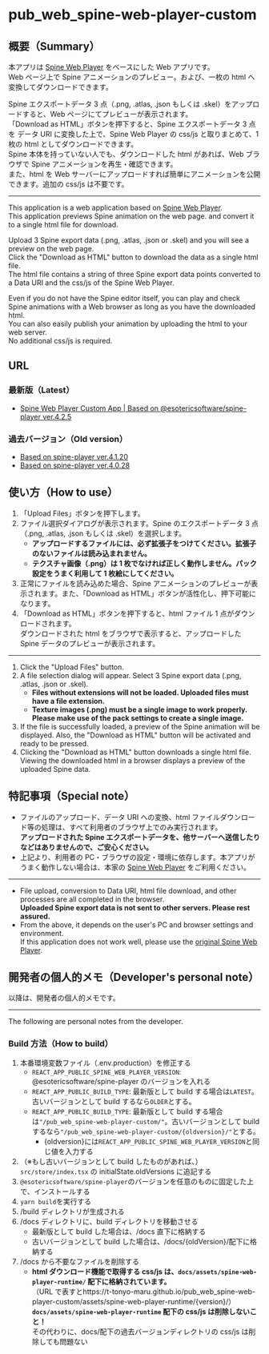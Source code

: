 # pub_web_spine-web-player-custom

## 概要（Summary）

本アプリは [Spine Web Player](http://ja.esotericsoftware.com/spine-player) をベースにした Web アプリです。  
Web ページ上で Spine アニメーションのプレビュー。および、一枚の html へ変換してダウンロードできます。

Spine エクスポートデータ 3 点（.png, .atlas, .json もしくは .skel）をアップロードすると、Web ページにてプレビューが表示されます。  
「Download as HTML」ボタンを押下すると、Spine エクスポートデータ 3 点を データ URI に変換した上で、Spine Web Player の css/js と取りまとめて、1 枚の html としてダウンロードできます。  
Spine 本体を持っていない人でも、ダウンロードした html があれば、Web ブラウザで Spine アニメーションを再生・確認できます。  
また、html を Web サーバーにアップロードすれば簡単にアニメーションを公開できます。追加の css/js は不要です。

---

This application is a web application based on [Spine Web Player](http://ja.esotericsoftware.com/spine-player).  
This application previews Spine animation on the web page. and convert it to a single html file for download.

Upload 3 Spine export data (.png, .atlas, .json or .skel) and you will see a preview on the web page.  
Click the "Download as HTML" button to download the data as a single html file.  
The html file contains a string of three Spine export data points converted to a Data URI and the css/js of the Spine Web Player.

Even if you do not have the Spine editor itself, you can play and check Spine animations with a Web browser as long as you have the downloaded html.  
You can also easily publish your animation by uploading the html to your web server.  
No additional css/js is required.

## URL

### 最新版（Latest）

- [Spine Web Player Custom App | Based on @esotericsoftware/spine-player ver.4.2.5](https://t-tonyo-maru.github.io/pub_web_spine-web-player-custom/)

### 過去バージョン（Old version）

- [Based on spine-player ver.4.1.20](https://t-tonyo-maru.github.io/pub_web_spine-web-player-custom/4.1.20/)
- [Based on spine-player ver.4.0.28](https://t-tonyo-maru.github.io/pub_web_spine-web-player-custom/4.0.28/)

## 使い方（How to use）

1. 「Upload Files」ボタンを押下します。
2. ファイル選択ダイアログが表示されます。Spine のエクスポートデータ 3 点（.png, .atlas, .json もしくは .skel）を選択します。
   - **アップロードするファイルには、必ず拡張子をつけてください。拡張子のないファイルは読み込まれません。**
   - **テクスチャ画像（.png）は 1 枚でなければ正しく動作しません。パック設定をうまく利用して 1 枚絵にしてください。**
3. 正常にファイルを読み込めた場合、Spine アニメーションのプレビューが表示されます。また、「Download as HTML」ボタンが活性化し、押下可能になります。
4. 「Download as HTML」ボタンを押下すると、html ファイル 1 点がダウンロードされます。  
   ダウンロードされた html をブラウザで表示すると、アップロードした Spine データのプレビューが表示されます。

---

1. Click the "Upload Files" button.
2. A file selection dialog will appear. Select 3 Spine export data (.png, .atlas, .json or .skel).
   - **Files without extensions will not be loaded. Uploaded files must have a file extension.**
   - **Texture images (.png) must be a single image to work properly. Please make use of the pack settings to create a single image.**
3. If the file is successfully loaded, a preview of the Spine animation will be displayed. Also, the "Download as HTML" button will be activated and ready to be pressed.
4. Clicking the "Download as HTML" button downloads a single html file.  
   Viewing the downloaded html in a browser displays a preview of the uploaded Spine data.

## 特記事項（Special note）

- ファイルのアップロード、データ URI への変換、html ファイルダウンロード等の処理は、すべて利用者のブラウザ上でのみ実行されます。  
   **アップロードされた Spine エクスポートデータを、他サーバーへ送信したりなどはありませんので、ご安心ください。**
- 上記より、利用者の PC・ブラウザの設定・環境に依存します。本アプリがうまく動作しない場合は、本家の [Spine Web Player](http://ja.esotericsoftware.com/spine-player) をご利用ください。

---

- File upload, conversion to Data URI, html file download, and other processes are all completed in the browser.  
   **Uploaded Spine export data is not sent to other servers. Please rest assured.**
- From the above, it depends on the user's PC and browser settings and environment.  
   If this application does not work well, please use the [original Spine Web Player](http://ja.esotericsoftware.com/spine-player).

## 開発者の個人的メモ（Developer's personal note）

以降は、開発者の個人的メモです。

---

The following are personal notes from the developer.

### Build 方法（How to build）

1. 本番環境変数ファイル（.env.production）を修正する
   - `REACT_APP_PUBLIC_SPINE_WEB_PLAYER_VERSION`: @esotericsoftware/spine-player のバージョンを入れる
   - `REACT_APP_PUBLIC_BUILD_TYPE`: 最新版として build する場合は`LATEST`。古いバージョンとして build するなら`OLDER`とする。
   - `REACT_APP_PUBLIC_BUILD_TYPE`: 最新版として build する場合は`"/pub_web_spine-web-player-custom/"`。古いバージョンとして build するなら`"/pub_web_spine-web-player-custom/{oldversion}/"`とする。
     - {oldversion}には`REACT_APP_PUBLIC_SPINE_WEB_PLAYER_VERSION`と同じ値を入力する
2. （※もし古いバージョンとして build したものがあれば、）`src/store/index.tsx` の initialState.oldVersions に追記する
3. `@esotericsoftware/spine-player`のバージョンを任意のものに固定した上で、インストールする
4. `yarn build`を実行する
5. /build ディレクトリが生成される
6. /docs ディレクトリに、build ディレクトリを移動させる
   - 最新版として build した場合は、/docs 直下に格納する
   - 古いバージョンとして build した場合は、/docs/{oldVersion}/配下に格納する
7. /docs から不要なファイルを削除する
   - **html ダウンロード機能で取得する css/js は、`docs/assets/spine-web-player-runtime/` 配下に格納されています。**  
      （URL で表すとhttps://t-tonyo-maru.github.io/pub_web_spine-web-player-custom/assets/spine-web-player-runtime/{version}/）  
      **`docs/assets/spine-web-player-runtime` 配下の css/js は削除しないこと！**  
      その代わりに、docs/配下の過去バージョンディレクトリの css/js は削除しても問題ない
